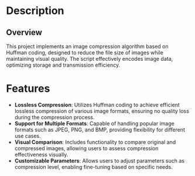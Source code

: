 # Description

## Overview
This project implements an image compression algorithm based on Huffman coding, designed to reduce the file size of images while maintaining visual quality. The script effectively encodes image data, optimizing storage and transmission efficiency.

# Features

- **Lossless Compression**: Utilizes Huffman coding to achieve efficient lossless compression of various image formats, ensuring no quality loss during the compression process.
- **Support for Multiple Formats**: Capable of handling popular image formats such as JPEG, PNG, and BMP, providing flexibility for different use cases.
- **Visual Comparison**: Includes functionality to compare original and compressed images, allowing users to assess compression effectiveness visually.
- **Customizable Parameters**: Allows users to adjust parameters such as compression level, enabling fine-tuning based on specific needs.
